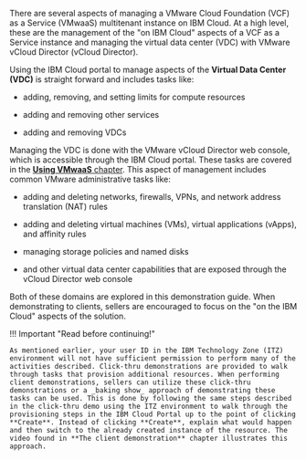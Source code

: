 There are several aspects of managing a VMware Cloud Foundation (VCF) as a Service (VMwaaS) multitenant instance on IBM Cloud. At a high level, these are the management of the "on IBM Cloud" aspects of a VCF as a Service instance and managing the virtual data center (VDC) with VMware vCloud Director (vCloud Director). 

Using the IBM Cloud portal to manage aspects of the **Virtual Data Center (VDC)** is straight forward and includes tasks like:

- adding, removing, and setting limits for compute resources
  
- adding and removing other services

- adding and removing VDCs

Managing the VDC is done with the VMware vCloud Director web console, which is accessible through the IBM Cloud portal. These tasks are covered in the [**Using VMwaaS** chapter](../../Using/UsingIntro.md). This aspect of management includes common VMware administrative tasks like:

- adding and deleting networks, firewalls, VPNs, and network address translation (NAT) rules
  
- adding and deleting virtual machines (VMs), virtual applications (vApps), and affinity rules

- managing storage policies and named disks

- and other virtual data center capabilities that are exposed through the vCloud Director web console

Both of these domains are explored in this demonstration guide. When demonstrating to clients, sellers are encouraged to focus on the "on the IBM Cloud" aspects of the solution.

!!! Important "Read before continuing!"

    As mentioned earlier, your user ID in the IBM Technology Zone (ITZ) environment will not have sufficient permission to perform many of the activities described. Click-thru demonstrations are provided to walk through tasks that provision additional resources. When performing client demonstrations, sellers can utilize these click-thru demonstrations or a _baking show_ approach of demonstrating these tasks can be used. This is done by following the same steps described in the click-thru demo using the ITZ environment to walk through the provisioning steps in the IBM Cloud Portal up to the point of clicking **Create**. Instead of clicking **Create**, explain what would happen and then switch to the already created instance of the resource. The video found in **The client demonstration** chapter illustrates this approach.

